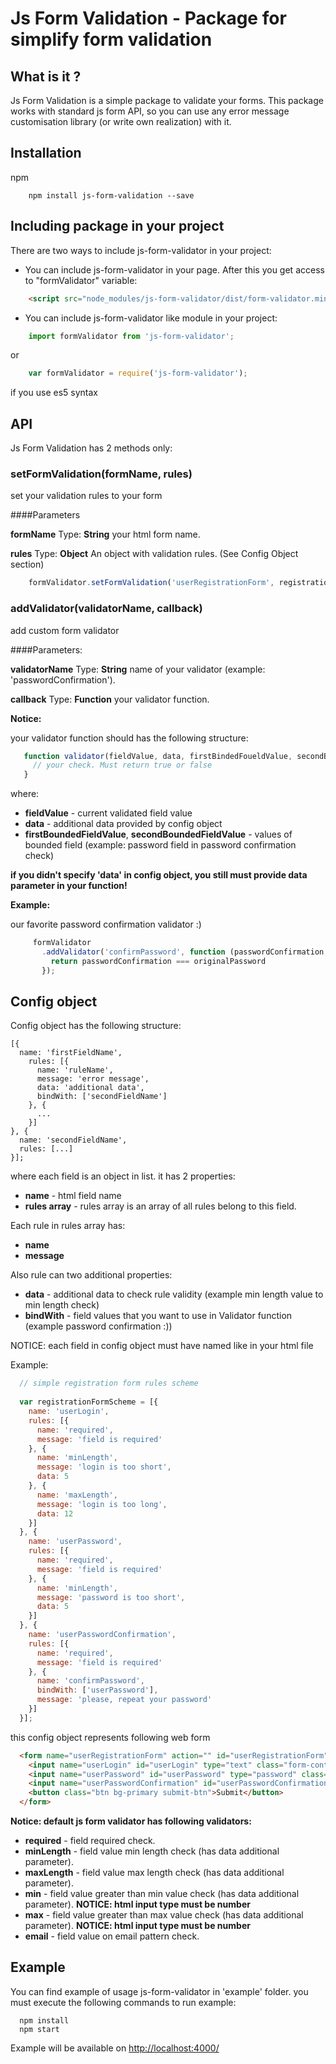 Js Form Validation - Package for simplify form validation
=========================================================

## What is it ?

Js Form Validation is a simple package to validate your forms. This package works with standard js form API, 
so you can use any error message customisation library (or write own realization) with it.

## Installation

npm
```
    npm install js-form-validation --save
```

## Including package in your project

There are two ways to include js-form-validator in your project:

- You can include js-form-validator in your page. After this you get access to "formValidator" variable:
```HTML
    <script src="node_modules/js-form-validator/dist/form-validator.min.js"></script>
```

- You can include js-form-validator like module in your project:
```javascript
    import formValidator from 'js-form-validator';
```
or
```javascript
    var formValidator = require('js-form-validator');
```
if you use es5 syntax
## API

Js Form Validation has 2 methods only:

### setFormValidation(formName, rules)
 
 set your validation rules to your form
 
####Parameters
 
 __formName__
 Type: __String__
 your html form name.
 
 __rules__
 Type: __Object__
 An object with validation rules. (See Config Object section)
 
 ```javascript
     formValidator.setFormValidation('userRegistrationForm', registrationFormRules);
  ```
 
### addValidator(validatorName, callback)

 add custom form validator
 
####Parameters:
 
 __validatorName__
 Type: __String__
 name of your validator (example: 'passwordConfirmation').
 
 __callback__
 Type: __Function__
 your validator function.
  
 __Notice:__
  
 your validator function should has the following structure:
 
 ```javascript
    function validator(fieldValue, data, firstBindedFoueldValue, secondBoundedFieldValue, ....) {
      // your check. Must return true or false
    }
 ```
 
 where:
 
 - __fieldValue__ - current validated field value
 - __data__ - additional data provided by config object
 - __firstBoundedFieldValue__, __secondBoundedFieldValue__ - values of bounded field (example: password field in password confirmation check)
 
 __if you didn't specify 'data' in config object, you still must provide data parameter in your function!__ 
 
 __Example:__
 
 our favorite password confirmation validator :)
```javascript
     formValidator
       .addValidator('confirmPassword', function (passwordConfirmation, data, originalPassword) {
         return passwordConfirmation === originalPassword
       });
 ```
 
## Config object
    
 Config object has the following structure:
    
 ```
 [{
   name: 'firstFieldName',
     rules: [{
       name: 'ruleName',
       message: 'error message',
       data: 'additional data',
       bindWith: ['secondFieldName']
     }, {
       ...
     }]
 }, {
   name: 'secondFieldName',
   rules: [...]
 }];
 ```

 where each field is an object in list. it has 2 properties:
  - __name__ - html field name
  - __rules array__ - rules array is an array of all rules belong to this field.
 
  Each rule in rules array has:
   - __name__
   - __message__
   
  Also rule can two additional properties:
  - __data__ - additional data to check rule validity (example min length value to min length check)
  - __bindWith__ -  field values that you want to use in Validator function (example password confirmation :))
   
   NOTICE: each field in config object must have named like in your html file
   
  Example:
  ```javascript
    // simple registration form rules scheme
    
    var registrationFormScheme = [{
      name: 'userLogin',
      rules: [{
        name: 'required',
        message: 'field is required'
      }, {
        name: 'minLength',
        message: 'login is too short',
        data: 5
      }, {
        name: 'maxLength',
        message: 'login is too long',
        data: 12
      }]
    }, {
      name: 'userPassword',
      rules: [{
        name: 'required',
        message: 'field is required'
      }, {
        name: 'minLength',
        message: 'password is too short',
        data: 5
      }]
    }, {
      name: 'userPasswordConfirmation',
      rules: [{
        name: 'required',
        message: 'field is required'
      }, {
        name: 'confirmPassword',
        bindWith: ['userPassword'],
        message: 'please, repeat your password'
      }]
    }];
  ```
  
  this config object represents following web form
  ```HTML
    <form name="userRegistrationForm" action="" id="userRegistrationForm" class="col-md-5 offset-md-5">
      <input name="userLogin" id="userLogin" type="text" class="form-control" placeholder="login">
      <input name="userPassword" id="userPassword" type="password" class="form-control" placeholder="password">
      <input name="userPasswordConfirmation" id="userPasswordConfirmation" type="password" class="form-control" placeholder="password confirmation">
      <button class="btn bg-primary submit-btn">Submit</button>
    </form>
  ```
  
  __Notice: default js form validator has following validators:__
  
  - __required__ - field required check. 
  - __minLength__ - field value min length check (has data additional parameter).
  - __maxLength__ - field value max length check (has data additional parameter).
  - __min__ - field value greater than min value check (has data additional parameter). __NOTICE: html input type must be number__
  - __max__ - field value greater than max value check (has data additional parameter). __NOTICE: html input type must be number__
  - __email__ - field value on email pattern check.
   
## Example

 You can find example of usage js-form-validator in 'example' folder.
 you must execute the following commands to run example:
 
  ```
    npm install
    npm start
  ```
    
  Example will be available on [http://localhost:4000/](http://localhost:4000/)